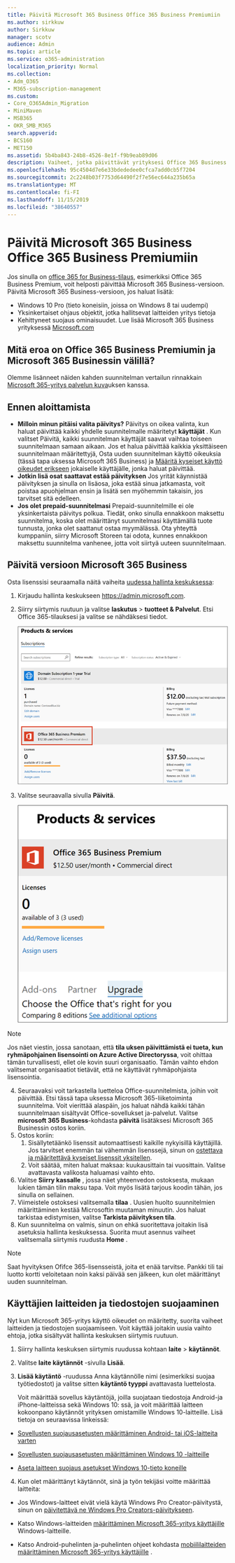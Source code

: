 ```yaml
---
title: Päivitä Microsoft 365 Business Office 365 Business Premiumiin
ms.author: sirkkuw
author: Sirkkuw
manager: scotv
audience: Admin
ms.topic: article
ms.service: o365-administration
localization_priority: Normal
ms.collection:
- Adm_O365
- M365-subscription-management
ms.custom:
- Core_O365Admin_Migration
- MiniMaven
- MSB365
- OKR_SMB_M365
search.appverid:
- BCS160
- MET150
ms.assetid: 5b4ba843-24b8-4526-8e1f-f9b9eab89d06
description: Vaiheet, jotka päivittävät yrityksesi Office 365 Business Premiumiin Microsoft 365 Business-versioon.
ms.openlocfilehash: 95c4504d7e6e33bdededee0cfca7add0cb5f7204
ms.sourcegitcommit: 2c2248b03f7753d64490f2f7e56ec644a235b65a
ms.translationtype: MT
ms.contentlocale: fi-FI
ms.lasthandoff: 11/15/2019
ms.locfileid: "38640557"
---
```

# <a name="upgrade-to-microsoft-365-business-from-office-365-business-premium"></a>Päivitä Microsoft 365 Business Office 365 Business Premiumiin

Jos sinulla on [office 365 for Business-tilaus](https://products.office.com/compare-all-microsoft-office-products-4-column?activetab=tab:primaryr2), esimerkiksi Office 365 Business Premium, voit helposti päivittää Microsoft 365 Business-versioon. Päivitä Microsoft 365 Business-versioon, jos haluat lisätä: 
- Windows 10 Pro (tieto koneisiin, joissa on Windows 8 tai uudempi)
- Yksinkertaiset ohjaus objektit, jotka hallitsevat laitteiden yritys tietoja
- Kehittyneet suojaus ominaisuudet.
Lue lisää Microsoft 365 Business yrityksessä [Microsoft.com](https://www.microsoft.com/microsoft-365/business)

## <a name="whats-the-difference-between-office-365-business-premium-and-microsoft-365-business"></a>Mitä eroa on Office 365 Business Premiumin ja Microsoft 365 Businessin välillä?
Olemme lisänneet näiden kahden suunnitelman vertailun rinnakkain [Microsoft 365-yritys palvelun kuva](https://docs.microsoft.com/office365/servicedescriptions/microsoft-365-service-descriptions/microsoft-365-business-service-description)uksen kanssa. 

## <a name="before-you-get-started"></a>Ennen aloittamista

- **Milloin minun pitäisi valita päivitys?** Päivitys on oikea valinta, kun haluat päivittää kaikki yhdelle suunnitelmalle määritetyt **käyttäjät** . Kun valitset Päivitä, kaikki suunnitelman käyttäjät saavat vaihtaa toiseen suunnitelmaan samaan aikaan. Jos et halua päivittää kaikkia yksittäiseen suunnitelmaan määritettyjä, Osta uuden suunnitelman käyttö oikeuksia (tässä tapa uksessa Microsoft 365 Business) ja [Määritä kyseiset käyttö oikeudet erikseen](https://docs.microsoft.com/office365/admin/manage/assign-licenses-to-users) jokaiselle käyttäjälle, jonka haluat päivittää. 
- **Jotkin lisä osat saattavat estää päivityksen** Jos yrität käynnistää päivityksen ja sinulla on lisäosa, joka estää sinua jatkamasta, voit poistaa apuohjelman ensin ja lisätä sen myöhemmin takaisin, jos tarvitset sitä edelleen. 
- **Jos olet prepaid-suunnitelmasi** Prepaid-suunnitelmille ei ole yksinkertaista päivitys polkua. Tiedät, onko sinulla ennakkoon maksettu suunnitelma, koska olet määrittänyt suunnitelmasi käyttämällä tuote tunnusta, jonka olet saattanut ostaa myymälässä. Ota yhteyttä kumppaniin, siirry Microsoft Storeen tai odota, kunnes ennakkoon maksettu suunnitelma vanhenee, jotta voit siirtyä uuteen suunnitelmaan.

## <a name="upgrade-to-microsoft-365-business"></a>Päivitä versioon Microsoft 365 Business
Osta lisenssisi seuraamalla näitä vaiheita [uudessa hallinta keskuksessa](https://docs.microsoft.com/office365/admin/microsoft-365-admin-center-preview):
1. Kirjaudu hallinta keskukseen <a href="https://go.microsoft.com/fwlink/p/?linkid=837890" target="_blank">https://admin.microsoft.com</a>.
2. Siirry siirtymis ruutuun ja valitse **laskutus** \> **tuotteet & Palvelut**. Etsi Office 365-tilauksesi ja valitse se nähdäksesi tiedot. 

    ![Kuva kaappaus näyttää, miten voit etsiä ja valita tilauksesi hallinta keskuksessa.](media/FindYourSubscription.png)

3. Valitse seuraavalla sivulla **Päivitä**. 

      ![Kuva kaappaus näyttää, mistä voit valita päivityksen hallinta keskuksessa.](media/SelectUpgrade.png)

  > [!NOTE]
  > Jos näet viestin, jossa sanotaan, että **tila uksen päivittämistä ei tueta, kun ryhmäpohjainen lisensointi on Azure Active Directoryssa**, voit ohittaa tämän turvallisesti, ellet ole kovin suuri organisaatio. Tämän vaihto ehdon valitsemat organisaatiot tietävät, että ne käyttävät ryhmäpohjaista lisensointia.

4. Seuraavaksi voit tarkastella luetteloa Office-suunnitelmista, joihin voit päivittää. Etsi tässä tapa uksessa Microsoft 365-liiketoiminta suunnitelma. Voit vierittää alaspäin, jos haluat nähdä kaikki tähän suunnitelmaan sisältyvät Office-sovellukset ja-palvelut. Valitse **microsoft 365 Business**-kohdasta **päivitä** lisätäksesi Microsoft 365 Businessin ostos koriin.
5. Ostos koriin:
    1. Sisällytetäänkö lisenssit automaattisesti kaikille nykyisillä käyttäjillä. Jos tarvitset enemmän tai vähemmän lisenssejä, sinun on [ostettava ja määritettävä kyseiset lisenssit yksitellen](https://docs.microsoft.com/office365/admin/manage/assign-licenses-to-users).  
    2. Voit säätää, miten haluat maksaa: kuukausittain tai vuosittain. Valitse avattavasta valikosta haluamasi vaihto ehto.
6. Valitse **Siirry kassalle** , jossa näet yhteenvedon ostoksesta, mukaan lukien tämän tilin maksu tapa. Voit myös lisätä tarjous koodin tähän, jos sinulla on sellainen.
7. Viimeistele ostoksesi valitsemalla **tilaa** .
Uusien huolto suunnitelmien määrittäminen kestää Microsoftin muutaman minuutin. Jos haluat tarkistaa edistymisen, valitse **Tarkista päivityksen tila**. 
1. Kun suunnitelma on valmis, sinun on ehkä suoritettava joitakin lisä asetuksia hallinta keskuksessa. Suorita muut asennus vaiheet valitsemalla siirtymis ruudusta **Home** .

> [!NOTE]
> Saat hyvityksen Ofifce 365-lisensseistä, joita et enää tarvitse. Pankki tili tai luotto kortti veloitetaan noin kaksi päivää sen jälkeen, kun olet määrittänyt uuden suunnitelman.
  
## <a name="protect-user-devices-and-files"></a>Käyttäjien laitteiden ja tiedostojen suojaaminen

Nyt kun Microsoft 365-yritys käyttö oikeudet on määritetty, suorita vaiheet laitteiden ja tiedostojen suojaamiseen. Voit käyttää joitakin uusia vaihto ehtoja, jotka sisältyvät hallinta keskuksen siirtymis ruutuun.
  
1. Siirry hallinta keskuksen siirtymis ruudussa kohtaan **laite** \> **käytännöt**.
    
2. Valitse **laite käytännöt** -sivulla **Lisää**.
    
3. **Lisää käytäntö** -ruudussa Anna käytännölle nimi (esimerkiksi suojaa työtiedostot) ja valitse sitten **käytäntö tyyppi** avattavasta luettelosta. 
    
    Voit määrittää sovellus käytäntöjä, joilla suojataan tiedostoja Android-ja iPhone-laitteissa sekä Windows 10: ssä, ja voit määrittää laitteen kokoonpano käytännöt yrityksen omistamille Windows 10-laitteille. Lisä tietoja on seuraavissa linkeissä:
    
  - [Sovellusten suojausasetusten määrittäminen Android- tai iOS-laitteita varten](app-protection-settings-for-android-and-ios.md)
    
  - [Sovellusten suojausasetusten määrittäminen Windows 10 -laitteille](protection-settings-for-windows-10-devices.md)
    
  - [Aseta laitteen suojaus asetukset Windows 10-tieto koneille](protection-settings-for-windows-10-pcs.md)
    
  
4. Kun olet määrittänyt käytännöt, sinä ja työn tekijäsi voitte määrittää laitteita:
    
  - Jos Windows-laitteet eivät vielä käytä Windows Pro Creator-päivitystä, sinun on [päivitettävä ne Windows Pro Creators-päivitykseen](upgrade-to-windows-pro-creators-update.md).
    
  - Katso Windows-laitteiden [määrittäminen Microsoft 365-yritys käyttäjille](set-up-windows-devices.md) Windows-laitteille. 
    
  - Katso Android-puhelinten ja-puhelinten ohjeet kohdasta [mobiililaitteiden määrittäminen Microsoft 365-yritys käyttäjille](set-up-mobile-devices.md) . 
